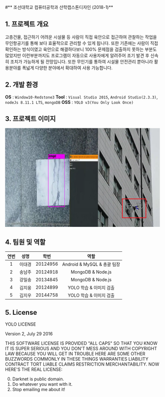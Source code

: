 #** 조선대학교 컴퓨터공학과 산학캡스톤디자인 (2018-1)**

## 1. 프로젝트 개요
고층건물, 접근하기 어려운 시설물 등 사람이 직접 육안으로 접근하여 관찰하는 작업을 무인항공기를 통해 보다 효율적으로 관리할 수 있게 됩니다. 또한 기존에는 사람이 직접 확인하는 방식이였고 육안으로 해결하다보니 100% 문제점을 검출하지 못하는 부분도 많았지만 이런부분까지도 프로그램이 자동으로 사용자에게 알려주어 조기 발견 후 신속히 조치가 가능하게 될 전망입니다. 또한 무인기를 통하여 시설물 안전관리 뿐아니라 활용분야를 폭넓게 다양한 분야에서 확대하여 사용 가능합니다.

## 2. 개발 환경
<b>OS</b> : `Window10-Redstone3`
<b>Tool</b> : `Visual Studio 2015`, `Android Studio(2.3.3)`,
                `nodeJs 8.11.1 LTS`, `mongoDB`
<b>OSS</b> : `YOLO v3(You Only Look Once)`

## 3. 프로젝트 이미지
![screenshot](./drone.png)

## 4. 팀원 및 역할
|  연번 |  성명 |  학번 	|  	역할         	|
|:--------:|:--------:|:--------:|:--:|
|1| 이대경 |20124956|Android & MySQL & 총괄 팀장|
|2 | 송남주 |20124918|MongoDB & Node.js|
|3 | 강일송 |20134845|MongoDB & Node.js|
|4 | 김지웅 |20124899|YOLO 학습 & 이미지 검출|
|5 | 김지우 |20144758|YOLO 학습 & 이미지 검출|

## 5. License

YOLO LICENSE

Version 2, July 29 2016

THIS SOFTWARE LICENSE IS PROVIDED "ALL CAPS" SO THAT YOU KNOW IT IS SUPER
SERIOUS AND YOU DON'T MESS AROUND WITH COPYRIGHT LAW BECAUSE YOU WILL GET IN
TROUBLE HERE ARE SOME OTHER BUZZWORDS COMMONLY IN THESE THINGS WARRANTIES
LIABILITY CONTRACT TORT LIABLE CLAIMS RESTRICTION MERCHANTABILITY. NOW HERE'S
THE REAL LICENSE:

0. Darknet is public domain.
1. Do whatever you want with it.
2. Stop emailing me about it!
